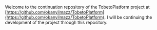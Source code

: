 Welcome to the continuation repository of the TobetoPlatform project at [https://github.com/okanyilmazz/TobetoPlatform](https://github.com/okanyilmazz/TobetoPlatform). I will be continuing the development of the project through this repository.

